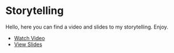 # Storytelling

Hello, here you can find a video and slides to my storytelling. Enjoy.

- [Watch Video](assets/the-one.mp4)
- [View Slides](assets/slidesstory.pdf)




